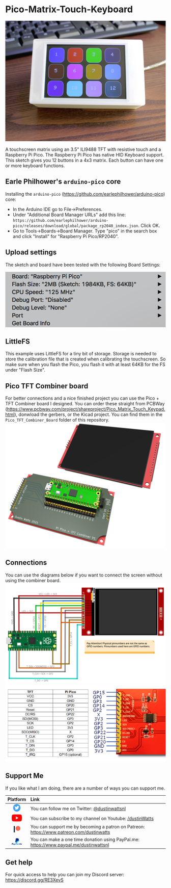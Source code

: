 # Pico-Matrix-Touch-Keyboard

![alt text](/assets/with_case.jpg "Pico Martix")

A touchscreen matrix using an 3.5" ILI9488 TFT with resistive touch and a Raspberry Pi Pico. The Raspberry Pi Pico has native HID Keyboard support. This sketch gives you 12 buttons in a 4x3 matrix. Each button can have one or more keyboard functions. 

## Earle Philhower's `arduino-pico` core
Installing the `arduino-pico` (https://github.com/earlephilhower/arduino-pico) core: 

- In the Arduino IDE go to File->Preferences.
- Under "Additional Board Manager URLs" add this line:
	`https://github.com/earlephilhower/arduino-pico/releases/download/global/package_rp2040_index.json`. Click OK.
- Go to Tools->Boards->Board Manager. Type "pico" in the search box and click "Install" for "Raspberry Pi Pico/RP2040".

## Upload settings

The sketch and board have been tested with the following Board Settings:

![alt text](https://github.com/DustinWatts/Pico-Matrix-Touch-Keyboard/raw/main/assets/Board_Settings.png "Board Settings")

## LittleFS
This example uses LittleFS for a tiny bit of storage. Storage is needed to store the calibration file that is created when calibrating the touchscreen. So make sure when you flash the Pico, you flash it with at least 64KB for the FS under "Flash Size".

## Pico TFT Combiner board
For better connections and a nice finished project you can use the Pico + TFT Combiner board I designed. You can order these straight from PCBWay (https://www.pcbway.com/project/shareproject/Pico_Matrix_Touch_Keypad.html), donwload the gerbers, or the Kicad project. You can find them in the `Pico_TFT_Combiner_Board` folder of this repository.
![alt text](https://github.com/DustinWatts/Pico-Matrix-Touch-Keyboard/raw/main/assets/3drender.png "Combiner Board")

## Connections

You can use the diagrams below if you want to connect the screen without using the combiner board.
![alt text](https://github.com/DustinWatts/Pico-Matrix-Touch-Keyboard/raw/main/assets/Connections.png "Connections")
![alt text](https://github.com/DustinWatts/Pico-Matrix-Touch-Keyboard/raw/main/assets/connecting_ili9488_pico.png "Connections")

## Support Me

If you like what I am doing, there are a number of ways you can support me. 

| Platform | Link|
|:-----:|:-----|
| [<img src="https://github.com/DustinWatts/small_logos/blob/main/twitter_logo.png" alt="Twtter" width="24"/>](https://twitter.com/dustinwattsnl "Follow me on Twitter") | You can follow me on Twitter: [@dustinwattsnl](https://twitter.com/dustinwattsnl "Follow me on Twitter")|
| [<img src="https://github.com/DustinWatts/small_logos/blob/main/youtube_logo.png" alt="YouTube" width="32"/>](https://www.youtube.com/dustinwatts "Subscrive to my YouTube channel") | You can subscribe to my channel on Youtube: [/dustinWatts](https://www.youtube.com/dustinwatts "Subscribe to my YouTube channel") |
| [<img src="https://github.com/DustinWatts/small_logos/blob/main/patreon_logo.png" alt="Patreon" width="32"/>](https://www.patreon.com/dustinwatts) | You can support me by becoming a patron on Patreon: https://www.patreon.com/dustinwatts |
| [<img src="https://github.com/DustinWatts/small_logos/blob/main/paypalme_logo.png" alt="PayPal.me" width="32"/>](https://www.paypal.me/dustinwattsnl) | You can make a one time donation using PayPal.me: https://www.paypal.me/dustinwattsnl |

## Get help

For quick access to help you can join my Discord server: https://discord.gg/RE3XevS

